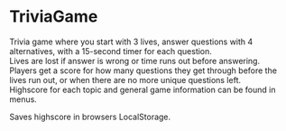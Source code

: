 # TriviaGame
Trivia game where you start with 3 lives, answer questions with 4 alternatives, with a 15-second timer for each question.  
Lives are lost if answer is wrong or time runs out before answering.  
Players get a score for how many questions they get through before the lives run out, or when there are no more unique questions left.  
Highscore for each topic and general game information can be found in menus.  

Saves highscore in browsers LocalStorage.  

